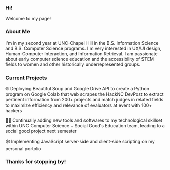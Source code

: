 ### Hi! 

Welcome to my page!

### About Me

I'm in my second year at UNC-Chapel Hill in the B.S. Information Science and B.S. Computer Science programs. I'm very interested in UX/UI design, Human-Computer Interaction, and Information Retrieval. I am passionate about early computer science education and the accessibility of STEM fields to women and other historically underrepresented groups.

### Current Projects

🌐 Deploying Beautiful Soup and Google Drive API to create a Python program on Google Colab that web scrapes the HackNC DevPost to extract pertinent information from 200+ projects and match judges in related fields to maximize efficiency and relevance of evaluators at event with 100+ hackers

👩‍💻 Continually adding new tools and softwares to my technological skillset within UNC Computer Science + Social Good's Education team, leading to a social good project next semester

🕸 Implementing JavaScript server-side and client-side scripting on my personal portolio

### Thanks for stopping by!


<!--
**suzannamoran/suzannamoran** is a ✨ _special_ ✨ repository because its `README.md` (this file) appears on your GitHub profile.

Here are some ideas to get you started:

- 🔭 I’m currently working on ...
- 🌱 I’m currently learning ...
- 👯 I’m looking to collaborate on ...
- 🤔 I’m looking for help with ...
- 💬 Ask me about ...
- 📫 How to reach me: ...
- 😄 Pronouns: ...
- ⚡ Fun fact: ...
-->
